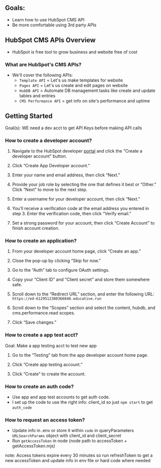 ## Goals:
 - Learn how to use HubSpot CMS API 
 - Be more comfortable using 3rd party APIs
 
 ## HubSpot CMS APIs Overview
- HubSpot is free tool to grow business and website free of cost

### What are HubSpot's CMS APIs?
- We'll cover the following APIs:
    - `Template API` = Let's us make templates for website
    - `Pages API` = Let's us create and edit pages on website
    - `HubDB API` = Automate DB management tasks like create and update tables and entries
    - `CMS Performance API` = get info on site's performance and uptime

## Getting Started
Goal(s): WE need a dev acct to get API Keys before making API calls


### How to create a developer account?

1. Navigate to the HubSpot developer [portal](https://developers.hubspot.com/) and click the "Create a developer account" button.

2. Click “Create App Developer account.”

3. Enter your name and email address, then click “Next.”

4. Provide your job role by selecting the one that defines it best or “Other.” Click “Next” to move to the next step.

5. Enter a username for your developer account, then click “Next.”

6. You’ll receive a verification code at the email address you entered in step 3. Enter the verification code, then click “Verify email.”

7. Set a strong password for your account, then click “Create Account” to finish account creation.


### How to create an application?
1. From your developer account home page, click “Create an app.”

2. Close the pop-up by clicking “Skip for now.”

3. Go to the “Auth” tab to configure OAuth settings.

4. Copy your “Client ID” and “Client secret” and store them somewhere safe.

5. Scroll down to the “Redirect URL” section, and enter the following URL:
`https://ed-6129512380366848.educative.run`

6. Scroll down to the “Scopes” section and select the content, hubdb, and cms.performance.read scopes.

7. Click “Save changes.”


### How to create a app test acct?
Goal: Make a app testing acct to test new app

1. Go to the “Testing” tab from the app developer account home page.

2. Click “Create app testing account.”

3. Click “Create” to create the account.


### How to create an auth code?
- Use app and app test accounts to get auth code. 
- I set up the code to use the right info: client_id so just `npm start` to get `auth_code`

### How to request an access token?
- Update info in .env or store it within `code` in queryParameters `URLSearchParams` object with client_id and client_secret
- Run `getAccessToken` in node (node path to accessToken + getAccessToken.mjs)

note: Access tokens expire every 30 minutes so run refreshToken to get a new accessToken and update info in env file or hard code where needed
